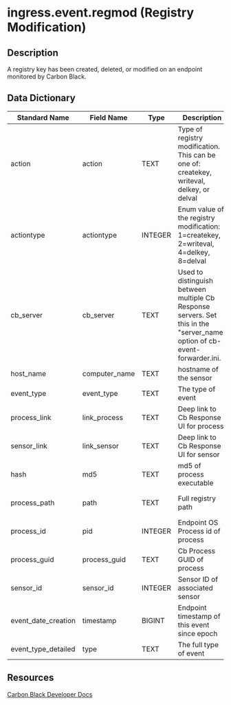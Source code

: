 # ingress.event.regmod (Registry Modification)

## Description
A registry key has been created, deleted, or modified on an endpoint monitored by Carbon Black.

## Data Dictionary
|Standard Name|Field Name|Type|Description|Sample Value|
|---|---|---|---|---|
|action|action|TEXT|Type of registry modification. This can be one of: createkey, writeval, delkey, or delval|writeval|
|actiontype|actiontype|INTEGER|Enum value of the registry modification: 1=createkey, 2=writeval, 4=delkey, 8=delval|2|
|cb_server|cb_server|TEXT|Used to distinguish between multiple Cb Response servers. Set this in the "server_name" option of cb-event-forwarder.ini.|cbserver|
|host_name|computer_name|TEXT|hostname of the sensor|JASON-WIN81-VM|
|event_type|event_type|TEXT|The type of event|regmod|
|process_link|link_process|TEXT|Deep link to Cb Response UI for process|https://cbtests/#analyze/00000001-0000-0484-01d1-1e951b7c000b/1|
|sensor_link|link_sensor|TEXT|Deep link to Cb Response UI for sensor|https://cbtests/#/host/1|
|hash|md5|TEXT|md5 of process executable|0E7196981EDE614F1F54FFF2C3843ADF|
|process_path|path|TEXT|Full registry path|\registry\user\s-1-5-21-2709706146-4189370754-997381202-1001\software\microsoft\vscommon\12.0\sqm\pids\1156\stillalive|
|process_id|pid|INTEGER|Endpoint OS Process id of process|1156|
|process_guid|process_guid|TEXT|Cb Process GUID of process|00000001-0000-0484-01d1-1e951b7c000b|
|sensor_id|sensor_id|INTEGER|Sensor ID of associated sensor|1|
|event_date_creation|timestamp|BIGINT|Endpoint timestamp of this event since epoch|1447696798|
|event_type_detailed|type|TEXT|The full type of event|ingress.event.regmod|

## Resources
[Carbon Black Developer Docs](https://developer.carbonblack.com/reference/enterprise-response/event-forwarder/event-schema/#ingress-event-regmod-registry-modification)
